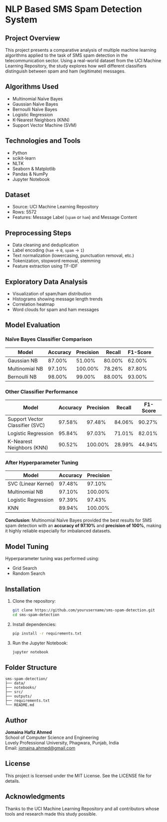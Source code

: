 # NLP Based SMS Spam Detection System

## Project Overview

This project presents a comparative analysis of multiple machine learning algorithms applied to the task of SMS spam detection in the telecommunication sector. Using a real-world dataset from the UCI Machine Learning Repository, the study explores how well different classifiers distinguish between spam and ham (legitimate) messages.

## Algorithms Used

- Multinomial Naïve Bayes
- Gaussian Naïve Bayes
- Bernoulli Naïve Bayes
- Logistic Regression
- K-Nearest Neighbors (KNN)
- Support Vector Machine (SVM)

## Technologies and Tools

- Python  
- scikit-learn  
- NLTK  
- Seaborn & Matplotlib  
- Pandas & NumPy  
- Jupyter Notebook  

## Dataset

- Source: UCI Machine Learning Repository  
- Rows: 5572  
- Features: Message Label (`spam` or `ham`) and Message Content  

## Preprocessing Steps

- Data cleaning and deduplication  
- Label encoding (`ham` → `0`, `spam` → `1`)  
- Text normalization (lowercasing, punctuation removal, etc.)  
- Tokenization, stopword removal, stemming  
- Feature extraction using TF-IDF  

## Exploratory Data Analysis

- Visualization of spam/ham distribution
- Histograms showing message length trends
- Correlation heatmap
- Word clouds for spam and ham messages

## Model Evaluation

### Naïve Bayes Classifier Comparison

| Model                | Accuracy | Precision | Recall | F1-Score |
|---------------------|----------|-----------|--------|----------|
| Gaussian NB          | 87.00%   | 51.00%    | 80.00% | 62.00%   |
| Multinomial NB       | 97.10%   | 100.00%   | 78.26% | 87.80%   |
| Bernoulli NB         | 98.00%   | 99.00%    | 88.00% | 93.00%   |

### Other Classifier Performance

| Model                | Accuracy | Precision | Recall | F1-Score |
|---------------------|----------|-----------|--------|----------|
| Support Vector Classifier (SVC) | 97.58% | 97.48%    | 84.06% | 90.27%   |
| Logistic Regression  | 95.84%   | 97.03%    | 71.01% | 82.01%   |
| K-Nearest Neighbors (KNN) | 90.52% | 100.00%   | 28.99% | 44.94%   |

### After Hyperparameter Tuning

| Model                | Accuracy | Precision |
|---------------------|----------|-----------|
| SVC (Linear Kernel)  | 97.48%   | 97.10%    |
| Multinomial NB       | 97.10%   | 100.00%   |
| Logistic Regression  | 97.39%   | 97.43%    |
| KNN                  | 89.94%   | 100.00%   |

**Conclusion**: Multinomial Naïve Bayes provided the best results for SMS spam detection with an **accuracy of 97.10%** and **precision of 100%**, making it highly reliable especially for imbalanced datasets.

## Model Tuning

Hyperparameter tuning was performed using:
- Grid Search
- Random Search

## Installation

1. Clone the repository:
   ```bash
   git clone https://github.com/yourusername/sms-spam-detection.git
   cd sms-spam-detection
   ```

2. Install dependencies:
   ```bash
   pip install -r requirements.txt
   ```

3. Run the Jupyter Notebook:
   ```bash
   jupyter notebook
   ```

## Folder Structure

```
sms-spam-detection/
├── data/
├── notebooks/
├── src/
├── outputs/
├── requirements.txt
└── README.md
```

## Author

**Jomaina Hafiz Ahmed**  
School of Computer Science and Engineering  
Lovely Professional University, Phagwara, Punjab, India  
Email: jomaina.ahmed@gmail.com  

## License

This project is licensed under the MIT License. See the LICENSE file for details.

## Acknowledgments

Thanks to the UCI Machine Learning Repository and all contributors whose tools and research made this study possible.

